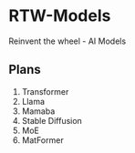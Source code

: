 # RTW-Models

Reinvent the wheel - AI Models


## Plans
1. Transformer
2. Llama
3. Mamaba
4. Stable Diffusion
6. MoE
5. MatFormer

